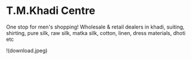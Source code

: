 # T.M.Khadi Centre

One stop for men's shopping! Wholesale & retail dealers in khadi, suiting, shirting, pure silk, raw silk, matka silk, cotton, linen, dress materials, dhoti etc

!(download.jpeg)
